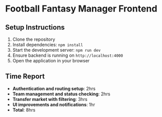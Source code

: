# Football Fantasy Manager Frontend

## Setup Instructions

1. Clone the repository
2. Install dependencies: `npm install`
3. Start the development server: `npm run dev`
4. Ensure backend is running on `http://localhost:4000`
5. Open the application in your browser

## Time Report

- **Authentication and routing setup**: 2hrs
- **Team management and status checking**: 2hrs
- **Transfer market with filtering**: 3hrs
- **UI improvements and notifications**: 1hr
- **Total**: 8hrs
